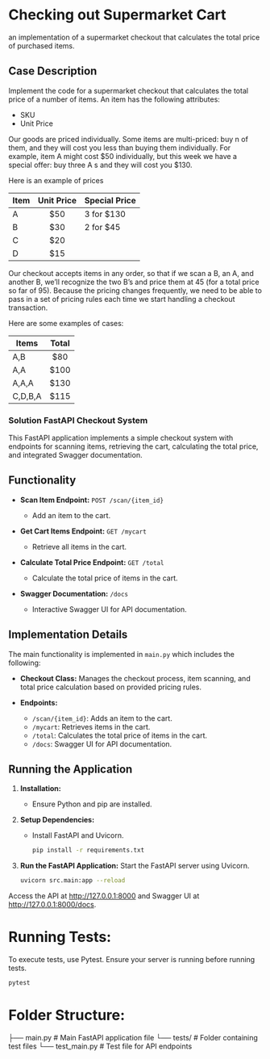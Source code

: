 # Checking out Supermarket Cart
an implementation of a supermarket checkout that calculates the total price of purchased items.

## Case Description
 Implement the code for a supermarket checkout that calculates the total price of a number of items.
An item has the following attributes:
- SKU
- Unit Price

Our goods are priced individually. Some items are multi-priced: buy n of them, and they will cost
you less than buying them individually. For example, item A might cost $50 individually, but this
week we have a special offer: buy three A s and they will cost you $130.

Here is an example of prices

|Item |Unit Price |Special Price|
| --- |:---------:|:-------------|
| A   |   $50      | 3 for $130  |
| B   |   $30      | 2 for $45   |
| C   |   $20      |             |
| D   |   $15      |             |

Our checkout accepts items in any order, so that if we scan a B, an A, and another B, we’ll recognize the two B’s and price them at 45 (for a total price so far of 95). Because the pricing changes frequently, we need to be able to pass in a set of pricing rules each time we start handling a checkout transaction.

Here are some examples of cases:

|Items |Total |
| -------   |:-----------:|
| A,B       |   $80       | 
| A,A       |   $100      | 
| A,A,A     |   $130      |       
| C,D,B,A   |   $115      |            

### Solution FastAPI Checkout System

This FastAPI application implements a simple checkout system with endpoints for scanning items, retrieving the cart, calculating the total price, and integrated Swagger documentation.

## Functionality

- **Scan Item Endpoint:** `POST /scan/{item_id}`
  - Add an item to the cart.

- **Get Cart Items Endpoint:** `GET /mycart`
  - Retrieve all items in the cart.

- **Calculate Total Price Endpoint:** `GET /total`
  - Calculate the total price of items in the cart.

- **Swagger Documentation:** `/docs`
  - Interactive Swagger UI for API documentation.

## Implementation Details

The main functionality is implemented in `main.py` which includes the following:

- **Checkout Class:** Manages the checkout process, item scanning, and total price calculation based on provided pricing rules.

- **Endpoints:**
  - `/scan/{item_id}`: Adds an item to the cart.
  - `/mycart`: Retrieves items in the cart.
  - `/total`: Calculates the total price of items in the cart.
  - `/docs`: Swagger UI for API documentation.

## Running the Application

1. **Installation:**
   - Ensure Python and pip are installed.

2. **Setup Dependencies:**
   - Install FastAPI and Uvicorn.
     ```bash
     pip install -r requirements.txt
     ```

3. **Run the FastAPI Application:**
   Start the FastAPI server using Uvicorn.
   ```bash
   uvicorn src.main:app --reload

Access the API at http://127.0.0.1:8000 and Swagger UI at http://127.0.0.1:8000/docs.

# Running Tests:
To execute tests, use Pytest. Ensure your server is running before running tests.
```bash
pytest
```

# Folder Structure:
├── main.py                 # Main FastAPI application file
└── tests/                  # Folder containing test files
    └── test_main.py        # Test file for API endpoints

